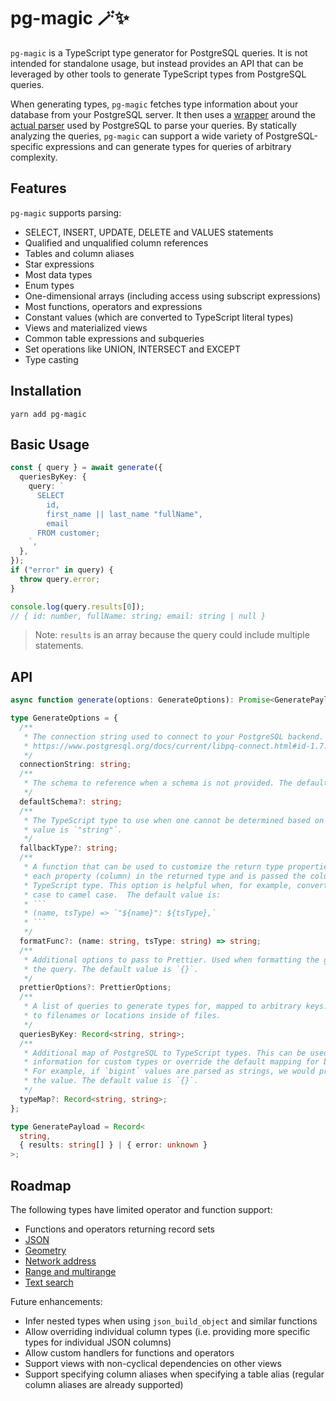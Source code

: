 # pg-magic 🪄✨

`pg-magic` is a TypeScript type generator for PostgreSQL queries. It is not intended for standalone usage, but instead provides an API that can be leveraged by other tools to generate TypeScript types from PostgreSQL queries.

When generating types, `pg-magic` fetches type information about your database from your PostgreSQL server. It then uses a [wrapper](https://github.com/pyramation/pgsql-parser) around the [actual parser](https://github.com/pganalyze/libpg_query) used by PostgreSQL to parse your queries. By statically analyzing the queries, `pg-magic` can support a wide variety of PostgreSQL-specific expressions and can generate types for queries of arbitrary complexity.

## Features

`pg-magic` supports parsing:

- SELECT, INSERT, UPDATE, DELETE and VALUES statements
- Qualified and unqualified column references
- Tables and column aliases
- Star expressions
- Most data types
- Enum types
- One-dimensional arrays (including access using subscript expressions)
- Most functions, operators and expressions
- Constant values (which are converted to TypeScript literal types)
- Views and materialized views
- Common table expressions and subqueries
- Set operations like UNION, INTERSECT and EXCEPT
- Type casting

## Installation

```
yarn add pg-magic
```

## Basic Usage

```typescript
const { query } = await generate({
  queriesByKey: {
    query: `
      SELECT
        id,
        first_name || last_name "fullName",
        email
      FROM customer;
    `,
  },
});
if ("error" in query) {
  throw query.error;
}

console.log(query.results[0]);
// { id: number, fullName: string; email: string | null }
```

> Note: `results` is an array because the query could include multiple statements.

## API

````typescript
async function generate(options: GenerateOptions): Promise<GeneratePayload>;

type GenerateOptions = {
  /**
   * The connection string used to connect to your PostgreSQL backend. For format, see:
   * https://www.postgresql.org/docs/current/libpq-connect.html#id-1.7.3.8.3.6
   */
  connectionString: string;
  /**
   * The schema to reference when a schema is not provided. The default value is `"public"`.
   */
  defaultSchema?: string;
  /**
   * The TypeScript type to use when one cannot be determined based on the PG type. The default
   * value is `"string"`.
   */
  fallbackType?: string;
  /**
   * A function that can be used to customize the return type properties. The function is ran for
   * each property (column) in the returned type and is passed the column name and the generated
   * TypeScript type. This option is helpful when, for example, converting column names from snake
   * case to camel case.  The default value is:
   * ```
   * (name, tsType) => `"${name}": ${tsType},`
   * ```
   */
  formatFunc?: (name: string, tsType: string) => string;
  /**
   * Additional options to pass to Prettier. Used when formatting the generated TypeScript type for
   * the query. The default value is `{}`.
   */
  prettierOptions?: PrettierOptions;
  /**
   * A list of queries to generate types for, mapped to arbitrary keys. Typically, the keys will map
   * to filenames or locations inside of files.
   */
  queriesByKey: Record<string, string>;
  /**
   * Additional map of PostgreSQL to TypeScript types. This can be used to either provide type
   * information for custom types or override the default mapping for built-in types.
   * For example, if `bigint` values are parsed as strings, we would provide `{ int8: "string" }` as
   * the value. The default value is `{}`.
   */
  typeMap?: Record<string, string>;
};

type GeneratePayload = Record<
  string,
  { results: string[] } | { error: unknown }
>;
````

## Roadmap

The following types have limited operator and function support:

- Functions and operators returning record sets
- [JSON](https://www.postgresql.org/docs/current/functions-json.html)
- [Geometry](https://www.postgresql.org/docs/current/functions-geometry.html)
- [Network address](https://www.postgresql.org/docs/current/functions-net.html)
- [Range and multirange](https://www.postgresql.org/docs/current/functions-range.html)
- [Text search](https://www.postgresql.org/docs/current/functions-textsearch.html)

Future enhancements:

- Infer nested types when using `json_build_object` and similar functions
- Allow overriding individual column types (i.e. providing more specific types for individual JSON columns)
- Allow custom handlers for functions and operators
- Support views with non-cyclical dependencies on other views
- Support specifying column aliases when specifying a table alias (regular column aliases are already supported)
